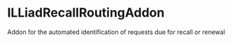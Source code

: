 # ILLiadRecallRoutingAddon
Addon for the automated identification of requests due for recall or renewal
